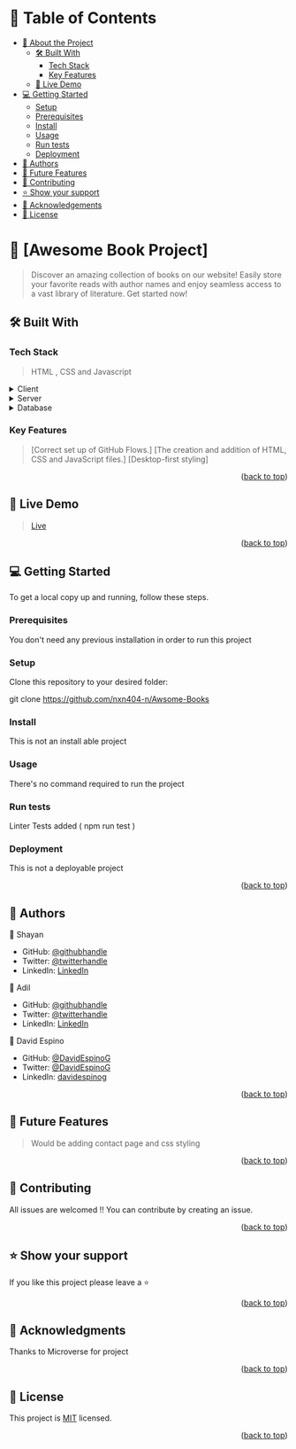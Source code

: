 <a name="readme-top"></a>

<!-- TABLE OF CONTENTS -->

# 📗 Table of Contents

- [📖 About the Project](#about-project)
  - [🛠 Built With](#built-with)
    - [Tech Stack](#tech-stack)
    - [Key Features](#key-features)
  - [🚀 Live Demo](#live-demo)
- [💻 Getting Started](#getting-started)
  - [Setup](#setup)
  - [Prerequisites](#prerequisites)
  - [Install](#install)
  - [Usage](#usage)
  - [Run tests](#run-tests)
  - [Deployment](#triangular_flag_on_post-deployment)
- [👥 Authors](#authors)
- [🔭 Future Features](#future-features)
- [🤝 Contributing](#contributing)
- [⭐️ Show your support](#support)
- [🙏 Acknowledgements](#acknowledgements)
- [📝 License](#license)

<!-- PROJECT DESCRIPTION -->

# 📖 [Awesome Book Project] <a name="about-project"></a>

> Discover an amazing collection of books on our website! Easily store your favorite reads with author names and enjoy seamless access to a vast library of literature. Get started now!

## 🛠 Built With <a name="built-with"></a>

### Tech Stack <a name="tech-stack"></a>

> HTML , CSS and Javascript

<details>
  <summary>Client</summary>
  <ul>
    <li><a>HTML , CSS and Javascript</a></li>
  </ul>
</details>

<details>
  <summary>Server</summary>
  <ul>
    <li><a>Github Pages</a></li>
  </ul>
</details>

<details>
<summary>Database</summary>
  <ul>
    <li><a>No Database was used in this project</a></li>
  </ul>
</details>

<!-- Features -->

### Key Features <a name="key-features"></a>

> [Correct set up of GitHub Flows.]
> [The creation and addition of HTML, CSS and JavaScript files.]
> [Desktop-first styling]

<p align="right">(<a href="#readme-top">back to top</a>)</p>

<!-- LIVE DEMO -->

## 🚀 Live Demo <a name="live-demo"></a>

> <a href="https://shayan1234554321.github.io/Awesome-Books/">Live</a>

<p align="right">(<a href="#readme-top">back to top</a>)</p>

<!-- GETTING STARTED -->

## 💻 Getting Started <a name="getting-started"></a>
To get a local copy up and running, follow these steps.

### Prerequisites

You don't need any previous installation in order to run this project

### Setup

Clone this repository to your desired folder:

git clone https://github.com/nxn404-n/Awsome-Books

### Install

This is not an install able project

### Usage

There's no command required to run the project

### Run tests

Linter Tests added ( npm run test )

### Deployment

This is not a deployable project

<p align="right">(<a href="#readme-top">back to top</a>)</p>

<!-- AUTHORS -->

## 👥 Authors <a name="authors"></a>

👤 Shayan

- GitHub: [@githubhandle](https://github.com/shayan1234554321)
- Twitter: [@twitterhandle](https://twitter.com/shayan123455432)
- LinkedIn: [LinkedIn](https://www.linkedin.com/in/shayan-khan20/)

👤 Adil

- GitHub: [@githubhandle](https://github.com/nxn404-n)
- Twitter: [@twitterhandle](https://twitter.com/nxn_404)
- LinkedIn: [LinkedIn](https://www.linkedin.com/in/nafeurrahmanadil/)

👤 David Espino

- GitHub: [@DavidEspinoG](https://github.com/DavidEspinoG)
- Twitter: [@DavidEspinoG](https://twitter.com/DavidEspinoG)
- LinkedIn: [davidespinog](https://linkedin.com/in/davidespinog)

<p align="right">(<a href="#readme-top">back to top</a>)</p>

<!-- FUTURE FEATURES -->

## 🔭 Future Features <a name="future-features"></a>

> Would be adding contact page and css styling

<p align="right">(<a href="#readme-top">back to top</a>)</p>

<!-- CONTRIBUTING -->

## 🤝 Contributing <a name="contributing"></a>

All issues are welcomed !! You can contribute by creating an issue.

<p align="right">(<a href="#readme-top">back to top</a>)</p>

<!-- SUPPORT -->

## ⭐️ Show your support <a name="support"></a>

If you like this project please leave a ⭐️

<p align="right">(<a href="#readme-top">back to top</a>)</p>

<!-- ACKNOWLEDGEMENTS -->

## 🙏 Acknowledgments <a name="acknowledgements"></a>

 Thanks to Microverse for project

<p align="right">(<a href="#readme-top">back to top</a>)</p>

<!-- LICENSE -->

## 📝 License <a name="license"></a>

This project is [MIT](./LICENSE) licensed.

<p align="right">(<a href="#readme-top">back to top</a>)</p>
